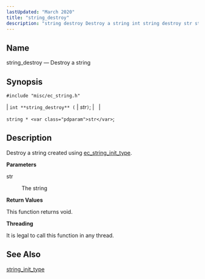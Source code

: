 ```yaml
---
lastUpdated: "March 2020"
title: "string_destroy"
description: "string destroy Destroy a string int string destroy str string str Destroy a string created using ec string init type str The string This function returns void It is legal to call this function in any thread string init type..."
---
```


<a name="apis.string_destroy"></a> 
## Name

string_destroy — Destroy a string

## Synopsis

`#include "misc/ec_string.h"`

| `int **string_destroy** (` | <var class="pdparam">str</var>`)`; |   |

`string * <var class="pdparam">str</var>`;<a name="idp62910800"></a> 
## Description

Destroy a string created using [ec_string_init_type](/momentum/3/3-api/apis-string-init-type).

**<a name="idp62912736"></a> Parameters**

<dl class="variablelist">

<dt>str</dt>

<dd>

The string

</dd>

</dl>

**<a name="idp62915440"></a> Return Values**

This function returns void.

**<a name="idp62916352"></a> Threading**

It is legal to call this function in any thread.

<a name="idp62917456"></a> 
## See Also

[string_init_type](/momentum/3/3-api/apis-string-init-type)